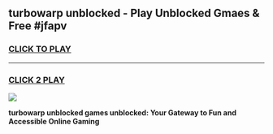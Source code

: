 
## turbowarp unblocked - Play Unblocked Gmaes & Free #jfapv
<h3>
<a href="https://news.freeplayer.one?title=turbowarp_unblocked&ref=24F">CLICK TO PLAY</a></h3>
<hr>

<h3>
<a href="https://news.freeplayer.one?title=turbowarp_unblocked&ref=24F">CLICK 2 PLAY</a>
  
</h3>

<a href="https://news.freeplayer.one?title=turbowarp_unblocked&ref=24F/"><img src="https://clearcache.store/games.png"></a>


**turbowarp unblocked games unblocked: Your Gateway to Fun and Accessible Online Gaming**
